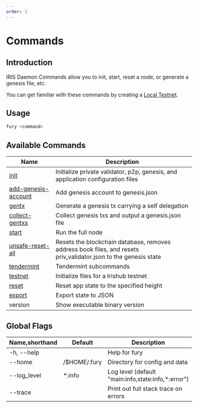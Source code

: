 ```yaml
---
order: 2
---
```


# Commands

## Introduction

IRIS Daemon Commands allow you to init, start, reset a node, or generate a genesis file, etc.

You can get familiar with these commands by creating a [Local Testnet](local-testnet.md).

## Usage

```bash
fury <command>
```

## Available Commands

| Name                                                             | Description                                                                                                     |
| ---------------------------------------------------------------- | --------------------------------------------------------------------------------------------------------------- |
| [init](local-testnet.md#fury-init)                               | Initialize private validator, p2p, genesis, and application configuration files                                 |
| [add-genesis-account](local-testnet.md#fury-add-genesis-account) | Add genesis account to genesis.json                                                                             |
| [gentx](local-testnet.md#fury-gentx)                             | Generate a genesis tx carrying a self delegation                                                                |
| [collect-gentxs](local-testnet.md#fury-collect-gentxs)           | Collect genesis txs and output a genesis.json file                                                              |
| [start](local-testnet.md#fury-start)                             | Run the full node                                                                                               |
| [unsafe-reset-all](local-testnet.md#fury-unsafe-reset-all)       | Resets the blockchain database, removes address book files, and resets priv_validator.json to the genesis state |
| [tendermint](local-testnet.md#fury-tendermint)                   | Tendermint subcommands                                                                                          |
| [testnet](local-testnet.md#build-and-init)                       | Initialize files for a Irishub testnet                                                                          |
| [reset](local-testnet.md#fury-reset)                             | Reset app state to the specified height                                                                         |
| [export](export.md)                                              | Export state to JSON                                                                                            |
| version                                                          | Show executable binary version                                                                                  |

## Global Flags

| Name,shorthand | Default      | Description                                        | Required | Type   |
| -------------- | ------------ | -------------------------------------------------- | -------- | ------ |
| -h, --help     |              | Help for fury                                      |          |        |
| --home         | /$HOME/.fury | Directory for config and data                      |          | String |
| --log_level    | \*:info      | Log level (default "main:info,state:info,*:error") |          | String |
| --trace        |              | Print out full stack trace on errors               |          |        |
